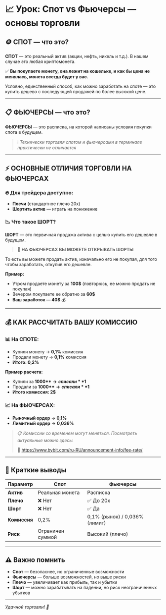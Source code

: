 # 📈 Урок: Спот vs Фьючерсы — основы торговли

## 🪙 СПОТ — что это?

**СПОТ** — это реальный актив (акции, нефть, никель и т.д.). В нашем случае это любая криптомонета. 

✅ **Вы покупаете монету, она лежит на кошельке, и как бы цена не менялась, монета всегда будет у вас.**

Условно, единственный способ, как можно заработать на споте — это купить дешево с последующей продажей по более высокой цене.

---

## 📋 ФЬЮЧЕРСЫ — что это?

**ФЬЮЧЕРСЫ** — это расписка, на которой написаны условия покупки спота в будущем. 

> ℹ️ *Технически торговля спотом и фьючерсами в терминале практически не отличается*

---

## ⚡ ОСНОВНЫЕ ОТЛИЧИЯ ТОРГОВЛИ НА ФЬЮЧЕРСАХ

### 🔥 Для трейдера доступно:

- **Плечи** (стандартное плечо 20х)
- **Шортить актив** — играть на понижение

### 📉 Что такое ШОРТ?

**ШОРТ** — это первичная продажа актива с целью купить его дешевле в будущем.

> 🎯 **НА ФЬЮЧЕРСАХ ВЫ МОЖЕТЕ ОТКРЫВАТЬ ШОРТЫ**

То есть вы можете продать актив, изначально его не покупая, для того чтобы заработать, откупив его дешевле.

**Пример:**
- Утром продаете монету за **100$** (повторюсь, ее можно продать не покупая)
- Вечером покупаете ее обратно за **60$**
- **Ваш заработок — 40$** 💰

---

## 💰 КАК РАССЧИТАТЬ ВАШУ КОМИССИЮ

### 📊 На СПОТЕ:
- Купили монету → **0,1%** комиссия
- Продали монету → **0,1%** комиссия
- **Итого: 0,2%**

**Пример расчета:**
- Купили за **1000$** → списали **1$**
- Продали за **1000$** → списали **1$**
- **Итого комиссия: 2$**

### 📈 На ФЬЮЧЕРСАХ:
- **Рыночный ордер** → **0,1%**
- **Лимитный ордер** → **0,036%**

> 📋 *Комиссии со временем могут меняться. Посмотреть актуальные можно здесь:*
> 
> 🔗 https://www.bybit.com/ru-RU/announcement-info/fee-rate/

---

## 🎯 Краткие выводы

| Параметр | Спот | Фьючерсы |
|----------|------|----------|
| **Актив** | Реальная монета | Расписка |
| **Плечо** | ❌ Нет | ✅ До 20х |
| **Шорт** | ❌ Нет | ✅ Да |
| **Комиссия** | 0,2% | 0,1% (рынок) / 0,036% (лимит) |
| **Риск** | Ограничен суммой | Высокий (плечо) |

---

## ⚠️ Важно помнить

- **Спот** — безопаснее, но ограниченные возможности
- **Фьючерсы** — больше возможностей, но выше риски
- **Плечо** — увеличивает как прибыль, так и убытки
- **Шорт** — можно зарабатывать на падении, но риск неограниченных убытков

---

*Удачной торговли! 🚀*
